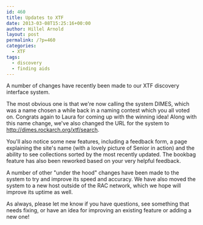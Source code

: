 ```yaml
---
id: 460
title: Updates to XTF
date: 2013-03-08T15:25:16+00:00
author: Hillel Arnold
layout: post
permalink: /?p=460
categories:
  - XTF
tags:
  - discovery
  - finding aids
---
```

A number of changes have recently been made to our XTF discovery interface system.

The most obvious one is that we're now calling the system DIMES, which was a name chosen a while back in a naming contest which you all voted on. Congrats again to Laura for coming up with the winning idea! Along with this name change, we've also changed the URL for the system to <http://dimes.rockarch.org/xtf/search>.<!--more-->

You'll also notice some new features, including a feedback form, a page explaining the site's name (with a lovely picture of Senior in action) and the ability to see collections sorted by the most recently updated. The bookbag feature has also been reworked based on your very helpful feedback.

A number of other "under the hood" changes have been made to the system to try and improve its speed and accuracy. We have also moved the system to a new host outside of the RAC network, which we hope will improve its uptime as well.

As always, please let me know if you have questions, see something that needs fixing, or have an idea for improving an existing feature or adding a new one!
